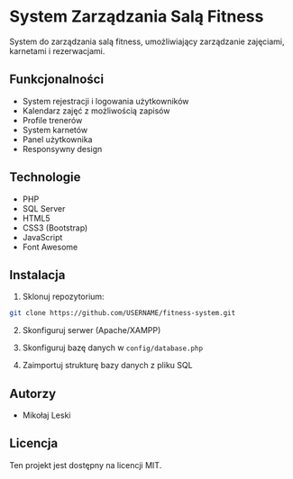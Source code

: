 # System Zarządzania Salą Fitness

System do zarządzania salą fitness, umożliwiający zarządzanie zajęciami, karnetami i rezerwacjami.

## Funkcjonalności

- System rejestracji i logowania użytkowników
- Kalendarz zajęć z możliwością zapisów
- Profile trenerów
- System karnetów
- Panel użytkownika
- Responsywny design

## Technologie

- PHP
- SQL Server
- HTML5
- CSS3 (Bootstrap)
- JavaScript
- Font Awesome

## Instalacja

1. Sklonuj repozytorium:
```bash
git clone https://github.com/USERNAME/fitness-system.git
```

2. Skonfiguruj serwer (Apache/XAMPP)

3. Skonfiguruj bazę danych w `config/database.php`

4. Zaimportuj strukturę bazy danych z pliku SQL

## Autorzy

- Mikołaj Leski

## Licencja

Ten projekt jest dostępny na licencji MIT.
